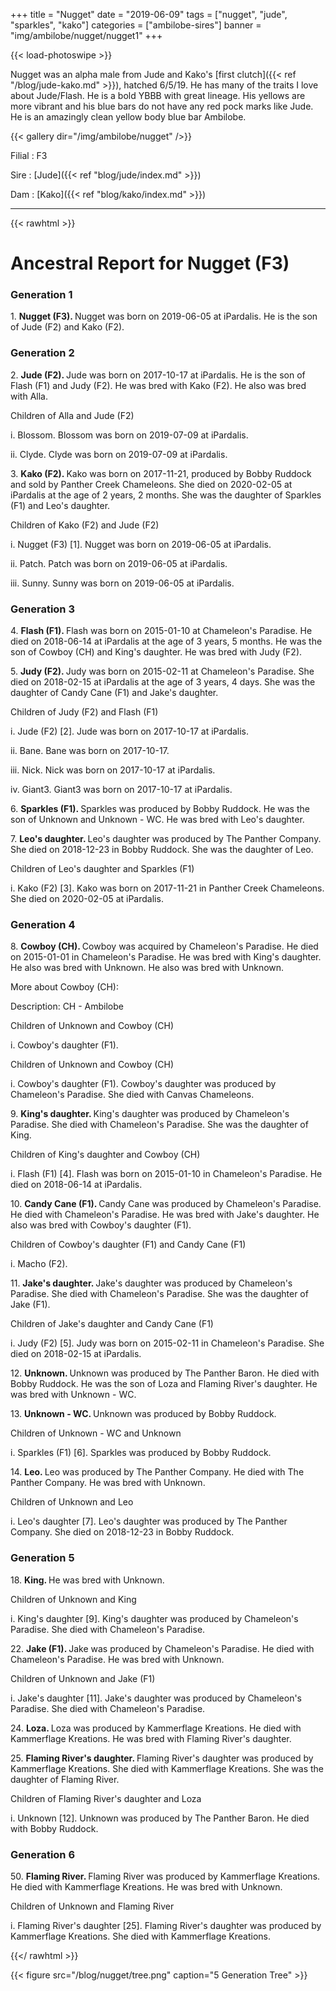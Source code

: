 +++
title = "Nugget"
date = "2019-06-09"
tags = ["nugget", "jude", "sparkles", "kako"]
categories = ["ambilobe-sires"]
banner = "img/ambilobe/nugget/nugget1"
+++

{{< load-photoswipe >}}

Nugget was an alpha male from Jude and Kako's [first clutch]({{< ref "/blog/jude-kako.md" >}}), hatched 6/5/19. He has many of the traits I love about Jude/Flash. He is a bold YBBB with great lineage. His yellows are more vibrant and his blue bars do not have any red pock marks like Jude. He is an amazingly clean yellow body blue bar Ambilobe.

{{< gallery dir="/img/ambilobe/nugget" />}}

Filial
: F3

Sire
: [Jude]({{< ref "blog/jude/index.md" >}})

Dam
: [Kako]({{< ref "blog/kako/index.md" >}})

---

{{< rawhtml >}}
<div id="grampstextdoc">
    <h1>Ancestral Report for Nugget (F3)</h1>
    <h3>Generation 1</h3>
    <img align="right" alt="" border="0" src="/blog/nugget/isnugget4.jpg" />
    <p>1. <strong>Nugget (F3). </strong>Nugget was born on 2019-06-05 at iPardalis.  He is the son of Jude (F2) and Kako (F2). </p>
    <h3>Generation 2</h3>
    <img align="right" alt="" border="0" src="/blog/nugget/isDSC00383.jpg" />
    <p>2. <strong>Jude (F2). </strong>Jude was born on 2017-10-17 at iPardalis.  He is the son of Flash (F1) and Judy (F2). He was bred with Kako (F2). He also was bred with Alla. </p>
    <p>Children of Alla and Jude (F2)</p>
    <p>i. Blossom. Blossom was born on 2019-07-09 at iPardalis.  </p>
    <p>ii. Clyde. Clyde was born on 2019-07-09 at iPardalis.  </p>
    <img align="right" alt="" border="0" src="/blog/nugget/iskako1.jpg" />
    <p>3. <strong>Kako (F2). </strong>Kako was born on 2017-11-21, produced by Bobby Ruddock and sold by Panther Creek Chameleons.  She died on 2020-02-05 at iPardalis at the age of 2 years, 2 months.  She was the daughter of Sparkles (F1) and Leo's daughter. </p>
    <p>Children of Kako (F2) and Jude (F2)</p>
    <p>i. Nugget (F3) [1]. Nugget was born on 2019-06-05 at iPardalis.  </p>
    <p>ii. Patch. Patch was born on 2019-06-05 at iPardalis.  </p>
    <p>iii. Sunny. Sunny was born on 2019-06-05 at iPardalis.  </p>
    <h3>Generation 3</h3>
    <img align="right" alt="" border="0" src="/blog/nugget/is1 Year.jpg" />
    <p>4. <strong>Flash (F1). </strong>Flash was born on 2015-01-10 at Chameleon's Paradise.  He died on 2018-06-14 at iPardalis at the age of 3 years, 5 months.  He was the son of Cowboy (CH) and King's daughter. He was bred with Judy (F2). </p>
    <img align="right" alt="" border="0" src="/blog/nugget/isJudy (1).jpg" />
    <p>5. <strong>Judy (F2). </strong>Judy was born on 2015-02-11 at Chameleon's Paradise.  She died on 2018-02-15 at iPardalis at the age of 3 years, 4 days.  She was the daughter of Candy Cane (F1) and Jake's daughter. </p>
    <p>Children of Judy (F2) and Flash (F1)</p>
    <p>i. Jude (F2) [2]. Jude was born on 2017-10-17 at iPardalis.  </p>
    <p>ii. Bane. Bane was born on 2017-10-17.  </p>
    <p>iii. Nick. Nick was born on 2017-10-17 at iPardalis.  </p>
    <p>iv. Giant3. Giant3 was born on 2017-10-17 at iPardalis.  </p>
    <img align="right" alt="" border="0" src="/blog/nugget/issparkles2.jpg" />
    <p>6. <strong>Sparkles (F1). </strong>Sparkles was produced by Bobby Ruddock.  He was the son of Unknown and Unknown - WC. He was bred with Leo's daughter. </p>
    <p>7. <strong>Leo's daughter. </strong>Leo's daughter was produced by The Panther Company.  She died on 2018-12-23 in Bobby Ruddock.  She was the daughter of Leo. </p>
    <p>Children of Leo's daughter and Sparkles (F1)</p>
    <p>i. Kako (F2) [3]. Kako was born on 2017-11-21 in Panther Creek Chameleons.  She died on 2020-02-05 at iPardalis.  </p>
    <h3>Generation 4</h3>
    <img align="right" alt="" border="0" src="/blog/nugget/isCowboy.jpg" />
    <p>8. <strong>Cowboy (CH). </strong>Cowboy was acquired by Chameleon's Paradise.  He died on 2015-01-01 in Chameleon's Paradise.  He was bred with King's daughter. He also was bred with Unknown. He also was bred with Unknown. </p>
    <p>More about Cowboy (CH):</p>
    <p >Description: CH - Ambilobe</p>
    <p>Children of Unknown and Cowboy (CH)</p>
    <p>i. Cowboy's daughter (F1). </p>
    <p>Children of Unknown and Cowboy (CH)</p>
    <p>i. Cowboy's daughter (F1). Cowboy's daughter was produced by Chameleon's Paradise.  She died with Canvas Chameleons.  </p>
    <p>9. <strong>King's daughter. </strong>King's daughter was produced by Chameleon's Paradise.  She died with Chameleon's Paradise.  She was the daughter of King. </p>
    <p>Children of King's daughter and Cowboy (CH)</p>
    <p>i. Flash (F1) [4]. Flash was born on 2015-01-10 in Chameleon's Paradise.  He died on 2018-06-14 at iPardalis.  </p>
    <img align="right" alt="" border="0" src="/blog/nugget/isCandy Cane2.jpg" />
    <p>10. <strong>Candy Cane (F1). </strong>Candy Cane was produced by Chameleon's Paradise.  He died with Chameleon's Paradise.  He was bred with Jake's daughter. He also was bred with Cowboy's daughter (F1). </p>
    <p>Children of Cowboy's daughter (F1) and Candy Cane (F1)</p>
    <p>i. Macho (F2). </p>
    <p>11. <strong>Jake's daughter. </strong>Jake's daughter was produced by Chameleon's Paradise.  She died with Chameleon's Paradise.  She was the daughter of Jake (F1). </p>
    <p>Children of Jake's daughter and Candy Cane (F1)</p>
    <p>i. Judy (F2) [5]. Judy was born on 2015-02-11 in Chameleon's Paradise.  She died on 2018-02-15 at iPardalis.  </p>
    <p>12. <strong>Unknown. </strong>Unknown was produced by The Panther Baron.  He died with Bobby Ruddock.  He was the son of Loza and Flaming River's daughter. He was bred with Unknown - WC. </p>
    <p>13. <strong>Unknown - WC. </strong>Unknown was produced by Bobby Ruddock.  </p>
    <p>Children of Unknown - WC and Unknown</p>
    <p>i. Sparkles (F1) [6]. Sparkles was produced by Bobby Ruddock.  </p>
    <img align="right" alt="" border="0" src="/blog/nugget/isLeo1.png" />
    <p>14. <strong>Leo. </strong>Leo was produced by The Panther Company.  He died with The Panther Company.  He was bred with Unknown. </p>
    <p>Children of Unknown and Leo</p>
    <p>i. Leo's daughter [7]. Leo's daughter was produced by The Panther Company.  She died on 2018-12-23 in Bobby Ruddock.  </p>
    <h3>Generation 5</h3>
    <img align="right" alt="" border="0" src="/blog/nugget/isKing.jpg" />
    <p>18. <strong>King. </strong>He was bred with Unknown. </p>
    <p>Children of Unknown and King</p>
    <p>i. King's daughter [9]. King's daughter was produced by Chameleon's Paradise.  She died with Chameleon's Paradise.  </p>
    <img align="right" alt="" border="0" src="/blog/nugget/isJake2.jpg" />
    <p>22. <strong>Jake (F1). </strong>Jake was produced by Chameleon's Paradise.  He died with Chameleon's Paradise.  He was bred with Unknown. </p>
    <p>Children of Unknown and Jake (F1)</p>
    <p>i. Jake's daughter [11]. Jake's daughter was produced by Chameleon's Paradise.  She died with Chameleon's Paradise.  </p>
    <img align="right" alt="" border="0" src="/blog/nugget/isloza.jpeg" />
    <p>24. <strong>Loza. </strong>Loza was produced by Kammerflage Kreations.  He died with Kammerflage Kreations.  He was bred with Flaming River's daughter. </p>
    <p>25. <strong>Flaming River's daughter. </strong>Flaming River's daughter was produced by Kammerflage Kreations.  She died with Kammerflage Kreations.  She was the daughter of Flaming River. </p>
    <p>Children of Flaming River's daughter and Loza</p>
    <p>i. Unknown [12]. Unknown was produced by The Panther Baron.  He died with Bobby Ruddock.  </p>
    <h3>Generation 6</h3>
    <img align="right" alt="" border="0" src="/blog/nugget/isFlamingRiver.jpeg" />
    <p>50. <strong>Flaming River. </strong>Flaming River was produced by Kammerflage Kreations.  He died with Kammerflage Kreations.  He was bred with Unknown. </p>
    <p>Children of Unknown and Flaming River</p>
    <p>i. Flaming River's daughter [25]. Flaming River's daughter was produced by Kammerflage Kreations.  She died with Kammerflage Kreations.  </p>
  </div>

{{</ rawhtml >}}

{{< figure src="/blog/nugget/tree.png" caption="5 Generation Tree" >}}
